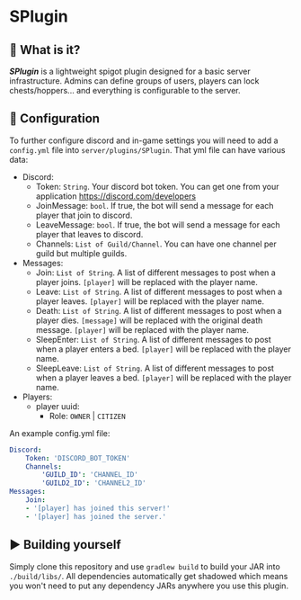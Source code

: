 # SPlugin

## 🤔 **What is it?**

**_SPlugin_** is a lightweight spigot plugin designed for a basic server infrastructure. 
Admins can define groups of users, players can lock chests/hoppers... and everything is configurable to the server.

## 🔧 Configuration

To further configure discord and in-game settings you will need to add a `config.yml` 
file into `server/plugins/SPlugin`. That yml file can have various data:
- Discord:
    - Token: `String`. Your discord bot token. You can get one from your application https://discord.com/developers
    - JoinMessage: `bool`. If true, the bot will send a message for each player that join to discord.
    - LeaveMessage: `bool`. If true, the bot will send a message for each player that leaves to discord.
    - Channels: `List of Guild/Channel`. You can have one channel per guild but multiple guilds.
- Messages:
    - Join: `List of String`. A list of different messages to post when a player joins. `[player]` will be replaced with the player name.
    - Leave: `List of String`. A list of different messages to post when a player leaves. `[player]` will be replaced with the player name.
    - Death: `List of String`. A list of different messages to post when a player dies. `[message]` will be replaced with the original death message. `[player]` will be replaced with the player name.
    - SleepEnter: `List of String`. A list of different messages to post when a player enters a bed. `[player]` will be replaced with the player name.
    - SleepLeave: `List of String`. A list of different messages to post when a player leaves a bed. `[player]` will be replaced with the player name.
- Players:
    - player uuid:
        - Role: `OWNER` | `CITIZEN`
        
An example config.yml file:
```yml
Discord:
    Token: 'DISCORD_BOT_TOKEN'
    Channels:    
        'GUILD_ID': 'CHANNEL_ID'
        'GUILD2_ID': 'CHANNEL2_ID'
Messages:
    Join:
    - '[player] has joined this server!'
    - '[player] has joined the server.'
```

## ▶️ Building yourself

Simply clone this repository and use `gradlew build` to build your JAR into `./build/libs/`.
All dependencies automatically get shadowed which means you won't need to put any dependency JARs anywhere you use this plugin.